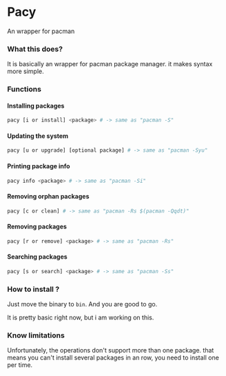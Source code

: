 # Pacy
An wrapper for pacman

### What this does?

It is basically an wrapper for pacman package manager. it makes syntax more simple.

### Functions

#### Installing packages
```bash
pacy [i or install] <package> # -> same as "pacman -S"
```
#### Updating the system
```bash
pacy [u or upgrade] [optional package] # -> same as "pacman -Syu"
```

#### Printing package info
```bash
pacy info <package> # -> same as "pacman -Si"
```

#### Removing orphan packages
```bash
pacy [c or clean] # -> same as "pacman -Rs $(pacman -Qqdt)"
```

#### Removing packages
```bash
pacy [r or remove] <package> # -> same as "pacman -Rs"
```

#### Searching packages
```bash
pacy [s or search] <package> # -> same as "pacman -Ss"
```

### How to install ?
Just move the binary to ```bin```. And you are good to go.

It is pretty basic right now, but i am working on this.

### Know limitations

Unfortunately, the operations don't support more than one package. that means you can't install several packages
in an row, you need to install one per time.
